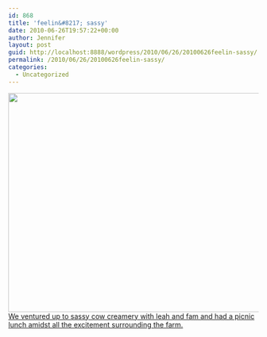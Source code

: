 ```yaml
---
id: 868
title: 'feelin&#8217; sassy'
date: 2010-06-26T19:57:22+00:00
author: Jennifer
layout: post
guid: http://localhost:8888/wordpress/2010/06/26/20100626feelin-sassy/
permalink: /2010/06/26/20100626feelin-sassy/
categories:
  - Uncategorized
---
```

<a rel="attachment wp-att-728" href="http://static.squarespace.com/static/50db6bb3e4b015296cd43789/50dfa5b1e4b0dc6320e0b5ea/50dfa5efe4b0dc6320e0bd17/1356834287392/?format=original"><img title="feelinsassy" height="442" alt="" width="590" class="alignleft size-full wp-image-728" src="http://static.squarespace.com/static/50db6bb3e4b015296cd43789/50dfa5b1e4b0dc6320e0b5ea/50dfa5b2e4b0dc6320e0b792/1277731781000/?format=original" /></a>[We ventured up to sassy cow creamery with leah and fam and had a picnic lunch amidst all the excitement surrounding the farm.](http://www.flickr.com/photos/jenniferandJennifers_photos/sets/72157624327041652/)